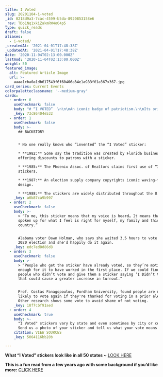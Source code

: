 ```yaml
---
title: I Voted
slug: 20201104-i-voted
_id: 0218d9a3-7cac-4599-b5da-8920853158e6
_rev: TDo1Nq1xkiZakmRW4oO4p5
type: quick_reads
draft: false
aliases:
  - i-voted/
_createdAt: '2021-04-01T17:48:38Z'
_updatedAt: '2021-04-01T17:48:38Z'
date: '2020-11-04T02:13:00.000Z'
lastmod: '2020-11-04T02:13:00.000Z'
weight: 50
featured_image:
  alt: Featured Article Image
  url: >-
    aaaa1cba0a1db617549f6f60466a34e1a983f01a367x367.jpg
card_series: Current Events
colorpaletteclassname: '--medium-gray'
cards:
  - order: 0
    useCheckmark: false
    body: "# “I VOTED”  \n\n\nAn iconic badge of patriotism.\n\nIts origins? A\_little sticky…"
    _key: 73c86404e532
  - order: 1
    useCheckmark: false
    body: >-
      ## BACKSTORY


      * No one really knows who “invented” the “I Voted” sticker:

      * **1982:** Some say the tradition was created by Florida businesses
      offering discounts to patrons with a sticker.

      * **1985:** The Phoenix Assoc. of Realtors claims first use of “I Voted”
      stickers.

      * **1987:** An election supply company copyrights iconic waving-flag
      design.

      * **1988:** The stickers are widely distributed throughout the U.S.
    _key: a0b87ca9b997
  - order: 2
    useCheckmark: false
    body: >-
      > “To me, this sticker means that my voice is heard… It means that I have
      spoken up for what I feel is right for myself, my family and this
      country.”


      Alabama voter Dawn Holman, who says she waited 3.5 hours to vote in the
      2020 election and she'd happily do it again.
    _key: edc7ed8d86d8
  - order: 3
    useCheckmark: false
    body: >-
      > “People who get the sticker have already voted, so they’re motivated
      enough for it to have worked in the first place. If we could find the
      people who didn’t vote and give them a sticker saying ‘I Didn’t Vote,’
      that could cause a greater increase in turnout.”


      Prof. Costas Panagopoulos, Fordham University, found people are more
      likely to vote again if they're thanked for voting in a prior election.
      Other research shows some vote to avoid shame of not voting.
    _key: 18f7cbf91aed
  - order: 4
    useCheckmark: true
    body: >-
      "I Voted" stickers vary by state and even sometimes by city or county.
      Send us a photo of your sticker and tell us what your vote means to you.
    citation: VIEW SOURCES
    _key: 5064116bb20b

---
```

**What “I Voted” stickers look like in all 50 states ~** [LOOK HERE](https://www.cnn.com/interactive/2020/11/politics/vote-stickers-trnd/)

**This is a fun read from a few years ago with some background if you’d like more:** [CLICK HERE](https://time.com/4541760/i-voted-sticker-history-origins/)